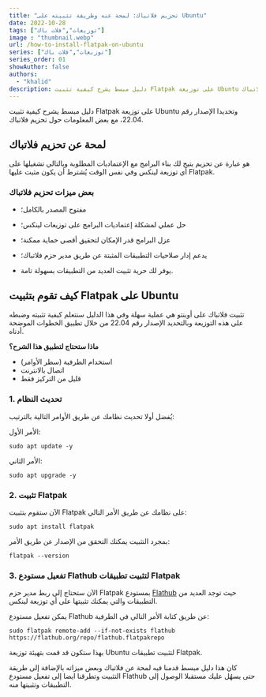 ```yaml
---
title: "تحزيم فلاتباك: لمحة عنه وطريقة تثبيته على Ubuntu"
date: 2022-10-28
tags: ["توزيعات","فلات باك"]
image : "thumbnail.webp"
url: /how-to-install-flatpak-on-ubuntu
series: ["توزيعات","فلات باك"]
series_order: 01
showAuthor: false
authors:
  - "khalid"
description: دليل مبسط يشرح كيفية تثبيت Flatpak على توزيعة Ubuntu مع بعض المعلومات حول تحزيم فلاتباك
---
```


دليل مبسط يشرح كيفية تثبيت Flatpak على توزيعة Ubuntu وتحديدا الإصدار رقم 22.04، مع بعض المعلومات حول تحزيم فلاتباك.

## لمحة عن تحزيم فلاتباك

هو عبارة عن تحزيم يتيح لك بناء البرامج مع الإعتماديات المطلوبة وبالتالي تشغيلها على أي توزيعة لينكس وفي نفس الوقت يُشترط أن يكون مثبت عليها Flatpak.

### بعض ميزات تحزيم فلاتباك

- مفتوح المصدر بالكامل؛

- حل عملي لمشكلة إعتماديات البرامج على توزيعات لينكس؛

- عزل البرامج قدر الإمكان لتحقيق أقصى حماية ممكنة؛

- يدعم إدار صلاحيات التطبيقات المثبتة عن طريق مدير حزم فلاتباك؛

- يوفر لك حرية تثبيت العديد من التطبيقات بسهولة تامة.

## كيف تقوم بتثبيت Flatpak على Ubuntu

تثبيت فلاتباك على أوبنتو هي عملية سهلة وفي هذا الدليل سنتعلم كيفية تثبيته وضبطه على هذه التوزيعة وبالتحديد الإصدار رقم 22.04 من خلال تطبيق الخطوات الموضحة أدناه.

**ماذا ستحتاج لتطبيق هذا الشرح؟**

- استخدام الطرفية (سطر الأوامر)
- اتصال بالانترنت
- قليل من التركيز فقط

### 1\. تحديث النظام

يُفضل أولا تحديث نظامك عن طريق الأوامر التالية بالترتيب:

الأمر الأول:

```shell
sudo apt update -y
```

الأمر الثاني:

```shell
sudo apt upgrade -y
```

### 2\. تثبيت Flatpak

الآن ستقوم بتثبيت Flatpak على نظامك عن طريق الأمر التالي:

```shell
sudo apt install flatpak
```

بمجرد التثبيت يمكنك التحقق من الإصدار عن طريق الأمر:

```shell
flatpak --version
```

### 3\. تفعيل مستودع Flathub لتثبيت تطبيقات Flatpak

الآن ستحتاج إلى ربط مدير حزم Flatpak بمستودع [Flathub](https://flathub.org/apps) حيث توجد العديد من التطبيقات والتي يمكنك تثبيتها على أي توزيعة لينكس.

يمكن تفعيل مستودع Flathub عن طريق كتابة الأمر التالي في الطرفية:

```shell
sudo flatpak remote-add --if-not-exists flathub https://flathub.org/repo/flathub.flatpakrepo
```

بهذا ستكون قد قمت بتهيئة توزيعة Ubuntu لتثبيت تطبيقات Flatpak.

كان هذا دليل مبسط قدمنا فيه لمحة عن فلاتباك وبعض ميزاته بالإضافة إلى طريقة التثبيت وتطرقنا ايضا إلى تفعيل مستودع Flathub حتى يسهُل عليك مستقبلا الوصول إلى التطبيقات وتثبيتها منه.
